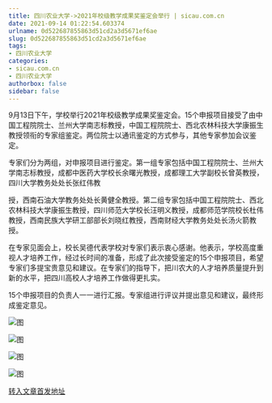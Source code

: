 ```yaml
---
title: 四川农业大学->2021年校级教学成果奖鉴定会举行 | sicau.com.cn
date: 2021-09-14 01:22:54.603374
urlname: 0d522687855863d51cd2a3d5671ef6ae
slug: 0d522687855863d51cd2a3d5671ef6ae
tags: 
- 四川农业大学
categories:
- sicau.com.cn
- 四川农业大学
authorbox: false
sidebar: false
---
```

9月13日下午，学校举行2021年校级教学成果奖鉴定会。15个申报项目接受了由中国工程院院士、兰州大学南志标教授，中国工程院院士、西北农林科技大学康振生教授领衔的专家组鉴定。两位院士以通讯鉴定的方式参与，其他专家参加会议鉴定。

专家们分为两组，对申报项目进行鉴定。第一组专家包括中国工程院院士、兰州大学南志标教授，成都中医药大学校长余曙光教授，成都理工大学副校长曾英教授，四川大学教务处处长张红伟教
<!--more-->
授，西南石油大学教务处处长黄健全教授。第二组专家包括中国工程院院士、西北农林科技大学康振生教授，四川师范大学校长汪明义教授，成都师范学院校长杜伟教授，西南民族大学研工部部长刘晓红教授，西南财经大学教务处处长汤火箭教授。

在专家见面会上，校长吴德代表学校对专家们表示衷心感谢。他表示，学校高度重视人才培养工作，经过长时间的准备，形成了此次接受鉴定的15个申报项目，希望专家们多提宝贵意见和建议。在专家们的指导下，把川农大的人才培养质量提升到新的水平，把四川高校人才培养工作做得更扎实。

15个申报项目的负责人一一进行汇报。专家组进行评议并提出意见和建议，最终形成鉴定意见。

![图](https://news.sicau.edu.cn/__local/8/74/22/ED53CB6E73628E7C9F276087FC3_BDB865F1_13451.jpg)

![图](https://news.sicau.edu.cn/__local/C/B1/9F/FBE899117D95E9F5851287DEC81_892F0E3D_140A7.jpg)

![图](https://news.sicau.edu.cn/__local/5/94/E9/70DDF935609D0AD8BDB3A6111E1_7E358358_C297B.jpg)

![图](https://news.sicau.edu.cn/__local/4/AA/0A/B91D6FF8C7D9D4601491C470DCF_4387F85D_17CB5.jpg)

[转入文章首发地址](https://news.sicau.edu.cn/info/1078/64263.htm)